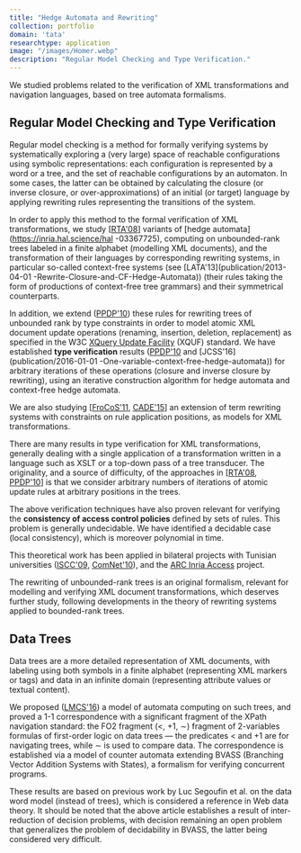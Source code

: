 ```yaml
---
title: "Hedge Automata and Rewriting"
collection: portfolio
domain: 'tata'
researchtype: application
image: "/images/Homer.webp"
description: "Regular Model Checking and Type Verification."
---
```


We studied problems related to the verification of XML transformations and navigation languages, based on tree automata formalisms.



## Regular Model Checking and Type Verification

Regular model checking is a method for formally verifying systems by systematically exploring a (very large) space of reachable configurations using symbolic representations: each configuration is represented by a word or a tree, and the set of reachable configurations by an automaton. In some cases, the latter can be obtained by calculating the closure (or inverse closure, or over-approximations) of an initial (or target) language by applying rewriting rules representing the transitions of the system.

In order to apply this method to the formal verification of XML transformations, we study [[RTA'08](publication/2008-01-01-Closure-of-Hedge-Automata-Languages-by-Hedge-Rewriting)] variants of [hedge automata](https://inria.hal.science/hal -03367725), computing on unbounded-rank trees labeled in a finite alphabet (modelling XML documents), and the transformation of their languages by corresponding rewriting systems, in particular so-called context-free systems (see [LATA'13](publication/2013-04-01 -Rewrite-Closure-and-CF-Hedge-Automata)) (their rules taking the form of productions of context-free tree grammars) and their symmetrical counterparts. 

In addition, we extend ([PPDP'10](publication/2010-07-01-Rewrite-Based-Verification-of-XML-Updates)) these rules for rewriting trees of unbounded rank by type constraints in order to model atomic XML document update operations (renaming, insertion, deletion, replacement) as specified in the W3C [XQuery Update Facility](https://www.w3.org/TR/xquery-update-30/) (XQUF) standard. We have established **type verification** results ([PPDP'10](publication/2010-07-01-Rewrite-Based-Verification-of-XML-Updates) and [JCSS'16](publication/2016-01-01 -One-variable-context-free-hedge-automata)) for arbitrary iterations of these operations (closure and inverse closure by rewriting), using an iterative construction algorithm for hedge automata and context-free hedge automata. 

We are also studying [[FroCoS'11](publication/2011-10-01-Controlled-Term-Rewriting), [CADE'15](publication/2015-08-01-Term-Rewriting-with-Prefix-Context-Constraints-and-Bottom-Up-Strategies)] an extension of term rewriting systems with constraints on rule application positions, as models for XML transformations. 

There are many results in type verification for XML transformations, generally dealing with a single application of a transformation written in a language such as XSLT or a top-down pass of a tree transducer. The originality, and a source of difficulty, of the approaches in [[RTA'08](publication/2008-01-01-Closure-of-Hedge-Automata-Languages-by-Hedge-Rewriting), [PPDP'10](publication/2010-07-01-Rewrite-Based-Verification-of-XML-Updates)] is that we consider arbitrary numbers of iterations of atomic update rules at arbitrary positions in the trees. 

The above verification techniques have also proven relevant for verifying the **consistency of access control policies** defined by sets of rules. This problem is generally undecidable. We have identified a decidable case (local consistency), which is moreover polynomial in time.

This theoretical work has been applied in bilateral projects with Tunisian universities ([ISCC'09](publication/2009-07-01-Automatic-Verification-of-Conformance-of-Firewall-Configurations-to-Security-Policies), [ComNet'10](publication/2010-11-01-XML-Access-Control-from-XACML-to-Annotated-Schemas)), and the [ARC Inria Access](projects/#ACCESS) project. 

The rewriting of unbounded-rank trees is an original formalism, relevant for modelling and verifying XML document transformations, which deserves further study, following developments in the theory of rewriting systems applied to bounded-rank trees.



## Data Trees

Data trees are a more detailed representation of XML documents, with labeling using both symbols in a finite alphabet (representing XML markers or tags) and data in an infinite domain (representing attribute values or textual content). 

We proposed ([LMCS'16](publication/2016-01-01-FO21-on-data-trees-data-tree-automata-and-branching-vector-addition-systems)) a model of automata computing on such trees, and proved a 1-1 correspondence with a significant fragment of the XPath navigation standard: the FO2 fragment (<, +1, ∼) fragment of 2-variables formulas of first-order logic on data trees — the predicates < and +1 are for navigating trees, while ∼ is used to compare data. The correspondence is established via a model of counter automata extending BVASS (Branching Vector Addition Systems with States), a formalism for verifying concurrent programs.

These results are based on previous work by Luc Segoufin et al. on the data word model (instead of trees), which is considered a reference in Web data theory. It should be noted that the above article establishes a result of inter-reduction of decision problems, with decision remaining an open problem that generalizes the problem of decidability in BVASS, the latter being considered very difficult.

